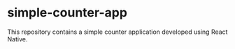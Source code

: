 # simple-counter-app
This repository contains a simple counter application developed using React Native.
